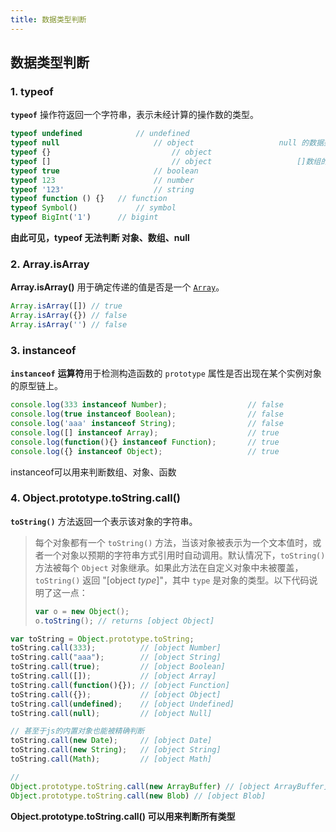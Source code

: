 ```yaml
---
title: 数据类型判断
---
```




## 数据类型判断

### 1. typeof

**`typeof`** 操作符返回一个字符串，表示未经计算的操作数的类型。

```js
typeof undefined 			// undefined
typeof null						// object					null 的数据类型被 typeof 解释为 object
typeof {}							// object
typeof []							// object					[]数组的数据类型在 typeof 中被解释为 object
typeof true						// boolean
typeof 123						// number
typeof '123'					// string
typeof function () {}	// function
typeof Symbol()				// symbol
typeof BigInt('1')		// bigint
```

**由此可见，typeof 无法判断 对象、数组、null**

### 2. Array.isArray

**Array.isArray()** 用于确定传递的值是否是一个 [`Array`](https://developer.mozilla.org/zh-CN/docs/Web/JavaScript/Reference/Global_Objects/Array)。

```js
Array.isArray([]) // true
Array.isArray({}) // false
Array.isArray('') // false
```





### 3. instanceof

**`instanceof`** **运算符**用于检测构造函数的 `prototype` 属性是否出现在某个实例对象的原型链上。

```js
console.log(333 instanceof Number);                  // false
console.log(true instanceof Boolean);                // false 
console.log('aaa' instanceof String);                // false  
console.log([] instanceof Array);                    // true
console.log(function(){} instanceof Function);       // true
console.log({} instanceof Object);                   // true
```

instanceof可以用来判断数组、对象、函数

### 4. Object.prototype.toString.call()

**`toString()`** 方法返回一个表示该对象的字符串。

>每个对象都有一个 `toString()` 方法，当该对象被表示为一个文本值时，或者一个对象以预期的字符串方式引用时自动调用。默认情况下，`toString()` 方法被每个 `Object` 对象继承。如果此方法在自定义对象中未被覆盖，`toString()` 返回 "[object *type*]"，其中 `type` 是对象的类型。以下代码说明了这一点：
>
>```js
>var o = new Object();
>o.toString(); // returns [object Object]
>```

```js
var toString = Object.prototype.toString;
toString.call(333);          // [object Number]
toString.call("aaa");        // [object String]
toString.call(true);         // [object Boolean]
toString.call([]);           // [object Array]
toString.call(function(){}); // [object Function]
toString.call({});           // [object Object]
toString.call(undefined);    // [object Undefined]
toString.call(null);         // [object Null]

// 甚至于js的内置对象也能被精确判断
toString.call(new Date);     // [object Date]
toString.call(new String);   // [object String]
toString.call(Math);         // [object Math]

//
Object.prototype.toString.call(new ArrayBuffer) // [object ArrayBuffer]
Object.prototype.toString.call(new Blob) // [object Blob]
```

**Object.prototype.toString.call() 可以用来判断所有类型**

